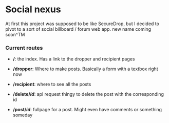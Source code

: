 # Social nexus  
 
At first this project was supposed to be like SecureDrop, but I decided to pivot to a sort of social billboard / forum web app. new name coming soon^TM

### Current routes

* **/**: the index. Has a link to the dropper and recipient pages

* **/dropper**: Where to make posts. Basically a form with a textbox right now

* **/recipient**: where to see all the posts

* **/delete/_id_**: api request thingy to delete the post with the corresponding id

* **/post/_id_**: fullpage for a post. Might even have comments or something someday
